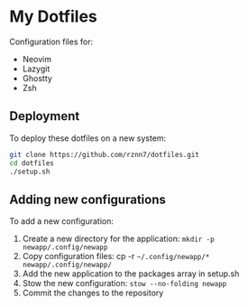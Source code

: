 # My Dotfiles

Configuration files for:
- Neovim
- Lazygit
- Ghostty
- Zsh

## Deployment

To deploy these dotfiles on a new system:

```bash
git clone https://github.com/rznn7/dotfiles.git
cd dotfiles
./setup.sh
```

## Adding new configurations

To add a new configuration:

1. Create a new directory for the application: `mkdir -p newapp/.config/newapp`
2. Copy configuration files: cp -r `~/.config/newapp/* newapp/.config/newapp/`
3. Add the new application to the packages array in setup.sh
4. Stow the new configuration: `stow --no-folding newapp`
5. Commit the changes to the repository

